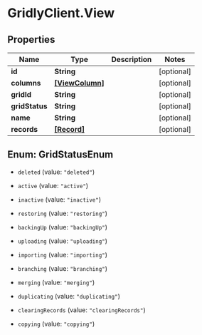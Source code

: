 # GridlyClient.View

## Properties

Name | Type | Description | Notes
------------ | ------------- | ------------- | -------------
**id** | **String** |  | [optional] 
**columns** | [**[ViewColumn]**](ViewColumn.md) |  | [optional] 
**gridId** | **String** |  | [optional] 
**gridStatus** | **String** |  | [optional] 
**name** | **String** |  | [optional] 
**records** | [**[Record]**](Record.md) |  | [optional] 



## Enum: GridStatusEnum


* `deleted` (value: `"deleted"`)

* `active` (value: `"active"`)

* `inactive` (value: `"inactive"`)

* `restoring` (value: `"restoring"`)

* `backingUp` (value: `"backingUp"`)

* `uploading` (value: `"uploading"`)

* `importing` (value: `"importing"`)

* `branching` (value: `"branching"`)

* `merging` (value: `"merging"`)

* `duplicating` (value: `"duplicating"`)

* `clearingRecords` (value: `"clearingRecords"`)

* `copying` (value: `"copying"`)




